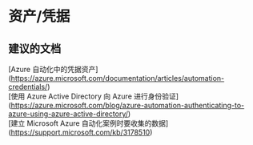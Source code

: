
<properties
    pageTitle="assets/credentials"
    description="32501536Assetscredentials"
    service="microsoft.automation"
    resource="automationaccounts"
    authors="adoyle"
    displayorder=""
    selfHelpType="generic"
    supportTopicIds="32501536"
    resourceTags=""
    productPesIds="15607"
    cloudEnvironments="public"
/>


# 资产/凭据


## **建议的文档**
[Azure 自动化中的凭据资产] (https://azure.microsoft.com/documentation/articles/automation-credentials/) <br>
[使用 Azure Active Directory 向 Azure 进行身份验证] (https://azure.microsoft.com/blog/azure-automation-authenticating-to-azure-using-azure-active-directory/) <br>
[建立 Microsoft Azure 自动化案例时要收集的数据] (https://support.microsoft.com/kb/3178510)


<!--HONumber=Aug16_HO3-->


